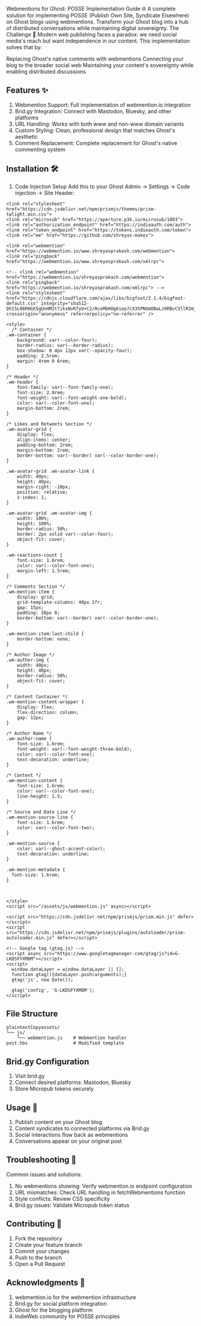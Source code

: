 Webmentions for Ghost: POSSE Implementation Guide 🌐
A complete solution for implementing POSSE (Publish Own Site, Syndicate Elsewhere) on Ghost blogs using webmentions. Transform your Ghost blog into a hub of distributed conversations while maintaining digital sovereignty.
The Challenge 🤔
Modern web publishing faces a paradox: we need social media's reach but want independence in our content. This implementation solves that by:

Replacing Ghost's native comments with webmentions
Connecting your blog to the broader social web
Maintaining your content's sovereignty while enabling distributed discussions

## Features ✨

1. Webmention Support: Full implementation of webmention.io integration
2. Brid.gy Integration: Connect with Mastodon, Bluesky, and other platforms
3. URL Handling: Works with both www and non-www domain variants
4. Custom Styling: Clean, professional design that matches Ghost's aesthetic
5. Comment Replacement: Complete replacement for Ghost's native commenting system

## Installation 🛠️

1. Code Injection Setup
Add this to your Ghost Admin → Settings → Code injection → Site Header:

```
<link rel="stylesheet" href="https://cdn.jsdelivr.net/npm/prismjs/themes/prism-twlight.min.css">
<link rel="microsub" href="https://aperture.p3k.io/microsub/1003">
<link rel="authorization_endpoint" href="https://indieauth.com/auth">
<link rel="token_endpoint" href="https://tokens.indieauth.com/token">
<link rel="me" href="https://github.com/shreyas-makes">

<link rel="webmention" href="https://webmention.io/www.shreyasprakash.com/webmention">
<link rel="pingback" href="https://webmention.io/www.shreyasprakash.com/xmlrpc">

<!-- <link rel="webmention" href="https://webmention.io/shreyasprakash.com/webmention">
<link rel="pingback" href="https://webmention.io/shreyasprakash.com/xmlrpc"> -->
<link rel="stylesheet" href="https://cdnjs.cloudflare.com/ajax/libs/bigfoot/2.1.4/bigfoot-default.css" integrity="sha512-DhI5L06RHGX5gUnHM2t7ikxNvKfyb+C2/0coMbHOg6iep7cX35PNUmOBwLz9RBvCVllR3mjX7kHnEDR4xQcqlA==" crossorigin="anonymous" referrerpolicy="no-referrer" />

<style>
  /* Container */
.wm-container {
    background: var(--color-four);
    border-radius: var(--border-radius);
    box-shadow: 0 4px 12px var(--opacity-four);
    padding: 2.5rem;
    margin: 4rem 0 6rem;
}

/* Header */
.wm-header {
    font-family: var(--font-family-one);
    font-size: 2.8rem;
    font-weight: var(--font-weight-one-bold);
    color: var(--color-font-one);
    margin-bottom: 2rem;
}

/* Likes and Retweets Section */
.wm-avatar-grid {
    display: flex;
    align-items: center;
    padding-bottom: 2rem;
    margin-bottom: 2rem;
    border-bottom: var(--border) var(--color-border-one);
}

.wm-avatar-grid .wm-avatar-link {
    width: 40px;
    height: 40px;
    margin-right: -10px;
    position: relative;
    z-index: 1;
}

.wm-avatar-grid .wm-avatar-img {
    width: 100%;
    height: 100%;
    border-radius: 50%;
    border: 2px solid var(--color-four);
    object-fit: cover;
}

.wm-reactions-count {
    font-size: 1.6rem;
    color: var(--color-font-one);
    margin-left: 1.5rem;
}

/* Comments Section */
.wm-mention-item {
    display: grid;
    grid-template-columns: 40px 1fr;
    gap: 15px;
    padding: 20px 0;
    border-bottom: var(--border) var(--color-border-one);
}

.wm-mention-item:last-child {
    border-bottom: none;
}

/* Author Image */
.wm-author-img {
    width: 40px;
    height: 40px;
    border-radius: 50%;
    object-fit: cover;
}

/* Content Container */
.wm-mention-content-wrapper {
    display: flex;
    flex-direction: column;
    gap: 12px;
}

/* Author Name */
.wm-author-name {
    font-size: 1.6rem;
    font-weight: var(--font-weight-three-bold);
    color: var(--color-font-one);
    text-decoration: underline;
}

/* Content */
.wm-mention-content {
    font-size: 1.6rem;
    color: var(--color-font-one);
    line-height: 1.5;
}

/* Source and Date Line */
.wm-mention-source-line {
    font-size: 1.6rem;
    color: var(--color-font-two);
}

.wm-mention-source {
    color: var(--ghost-accent-color);
    text-decoration: underline;
}

.wm-mention-metadata {
  font-size: 1.6rem;
}
  


</style>
<script src="/assets/js/webmention.js" async></script>

<script src="https://cdn.jsdelivr.net/npm/prismjs/prism.min.js" defer></script>
<script src="https://cdn.jsdelivr.net/npm/prismjs/plugins/autoloader/prism-autoloader.min.js" defer></script>

<!-- Google tag (gtag.js) -->
<script async src="https://www.googletagmanager.com/gtag/js?id=G-LKDSFYXM8M"></script>
<script>
  window.dataLayer = window.dataLayer || [];
  function gtag(){dataLayer.push(arguments);}
  gtag('js', new Date());

  gtag('config', 'G-LKDSFYXM8M');
</script>

```

## File Structure

```
plaintextCopyassets/
└── js/
    └── webmention.js    # Webmention handler
post.hbs                 # Modified template
```

## Brid.gy Configuration

1. Visit brid.gy
2. Connect desired platforms: Mastodon, Bluesky
3. Store Micropub tokens securely

## Usage 📝

1. Publish content on your Ghost blog
2. Content syndicates to connected platforms via Brid.gy
3. Social interactions flow back as webmentions
4. Conversations appear on your original post

## Troubleshooting 🔧

Common issues and solutions:

1. No webmentions showing: Verify webmention.io endpoint configuration
2. URL mismatches: Check URL handling in fetchWebmentions function
3. Style conflicts: Review CSS specificity
4. Brid.gy issues: Validate Micropub token status

## Contributing 🤝

1. Fork the repository
2. Create your feature branch
3. Commit your changes
4. Push to the branch
5. Open a Pull Request

## Acknowledgments 🙏

1. webmention.io for the webmention infrastructure
2. Brid.gy for social platform integration
3. Ghost for the blogging platform
4. IndieWeb community for POSSE principles
